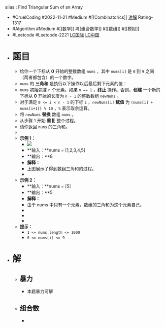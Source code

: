 alias:: Find Triangular Sum of an Array

- #CruelCoding #2022-11-21 #Medium #[[Combinatorics]] [讲解](https://youtu.be/RzoHl7M9xvM) Rating-1317
- #Algorithm #Medium #[[数学]] #[[组合数学]] #[[数组]] #[[模拟]]
- #Leetcode #Leetcode-2221 [LC国际](https://leetcode.com/problems/find-triangular-sum-of-an-array/) [LC中国](https://leetcode.cn/problems/find-triangular-sum-of-an-array/)
- # 题目
	- 给你一个下标从 **0** 开始的整数数组 `nums` ，其中 `nums[i]` 是 `0` 到 `9` 之间（两者都包含）的一个数字。
	- `nums` 的 **三角和** 是执行以下操作以后最后剩下元素的值：
	- `nums` 初始包含 `n` 个元素。如果 `n == 1` ，**终止** 操作。否则，**创建** 一个新的下标从 **0** 开始的长度为 `n - 1` 的整数数组 `newNums` 。
	- 对于满足 `0 <= i < n - 1` 的下标 `i` ，`newNums[i]` **赋值** 为 `(nums[i] + nums[i+1]) % 10` ，`%` 表示取余运算。
	- 将 `newNums` **替换** 数组 `nums` 。
	- 从步骤 1 开始 **重复** 整个过程。
	- 请你返回 `nums` 的三角和。
	-
	- **示例 1：**
		- ![](https://assets.leetcode.com/uploads/2022/02/22/ex1drawio.png)
		- **输入：**nums = [1,2,3,4,5]
		- **输出：**8
		- **解释：**
		- 上图展示了得到数组三角和的过程。
		-
	- **示例 2：**
		- **输入：**nums = [5]
		- **输出：**5
		- **解释：**
		- 由于 nums 中只有一个元素，数组的三角和为这个元素自己。
		-
		-
		-
	- **提示：**
		- `1 <= nums.length <= 1000`
		- `0 <= nums[i] <= 9`
- # 解
	- ## 暴力
		- 本题暴力可解
	- ## 组合数
		- ```go
		  ```